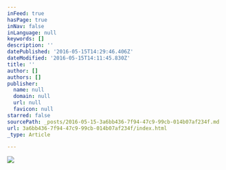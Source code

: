 ```yaml
---
inFeed: true
hasPage: true
inNav: false
inLanguage: null
keywords: []
description: ''
datePublished: '2016-05-15T14:29:46.406Z'
dateModified: '2016-05-15T14:11:45.830Z'
title: ''
author: []
authors: []
publisher:
  name: null
  domain: null
  url: null
  favicon: null
starred: false
sourcePath: _posts/2016-05-15-3a6bb436-7f94-47c9-99cb-014b07af234f.md
url: 3a6bb436-7f94-47c9-99cb-014b07af234f/index.html
_type: Article

---
```

![](https://the-grid-user-content.s3-us-west-2.amazonaws.com/2f0f5875-5d28-4ffa-8bdb-0286a95a6621.jpg)